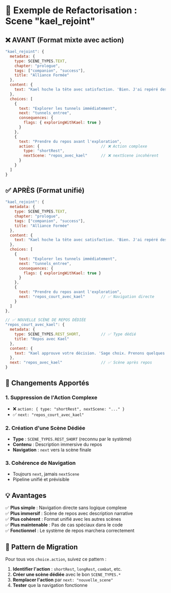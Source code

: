 # 🔄 Exemple de Refactorisation : Scene "kael_rejoint"

## ❌ **AVANT** (Format mixte avec action)

```javascript
"kael_rejoint": {
  metadata: {
    type: SCENE_TYPES.TEXT,
    chapter: "prologue",
    tags: ["companion", "success"],
    title: "Alliance Formée"
  },
  content: {
    text: "Kael hoche la tête avec satisfaction. 'Bien. J'ai repéré des tunnels sous le village qui mènent vers les anciennes fondations. C'est probablement là que se trouvent les réponses que tu cherches. Mais d'abord, nous devons nous préparer.'"
  },
  choices: [
    {
      text: "Explorer les tunnels immédiatement",
      next: "tunnels_entree",
      consequences: {
        flags: { exploringWithKael: true }
      }
    },
    {
      text: "Prendre du repos avant l'exploration",
      action: {                           // ❌ Action complexe
        type: "shortRest",
        nextScene: "repos_avec_kael"      // ❌ nextScene incohérent
      }
    }
  ]
}
```

## ✅ **APRÈS** (Format unifié)

```javascript
"kael_rejoint": {
  metadata: {
    type: SCENE_TYPES.TEXT,
    chapter: "prologue",
    tags: ["companion", "success"],
    title: "Alliance Formée"
  },
  content: {
    text: "Kael hoche la tête avec satisfaction. 'Bien. J'ai repéré des tunnels sous le village qui mènent vers les anciennes fondations. C'est probablement là que se trouvent les réponses que tu cherches. Mais d'abord, nous devons nous préparer.'"
  },
  choices: [
    {
      text: "Explorer les tunnels immédiatement",
      next: "tunnels_entree",
      consequences: {
        flags: { exploringWithKael: true }
      }
    },
    {
      text: "Prendre du repos avant l'exploration",
      next: "repos_court_avec_kael"       // ✅ Navigation directe
    }
  ]
},

// ✅ NOUVELLE SCÈNE DE REPOS DÉDIÉE
"repos_court_avec_kael": {
  metadata: {
    type: SCENE_TYPES.REST_SHORT,         // ✅ Type dédié
    title: "Repos avec Kael"
  },
  content: {
    text: "Kael approuve votre décision. 'Sage choix. Prenons quelques minutes pour nous reposer et planifier notre approche.' Vous vous installez confortablement pendant que Kael partage ses connaissances sur les tunnels."
  },
  next: "repos_avec_kael"                 // ✅ Scène après repos
}
```

## 🎯 **Changements Apportés**

### 1. **Suppression de l'Action Complexe**
- ❌ `action: { type: "shortRest", nextScene: "..." }`
- ✅ `next: "repos_court_avec_kael"`

### 2. **Création d'une Scène Dédiée**
- **Type** : `SCENE_TYPES.REST_SHORT` (reconnu par le système)
- **Contenu** : Description immersive du repos
- **Navigation** : `next` vers la scène finale

### 3. **Cohérence de Navigation**
- Toujours `next`, jamais `nextScene`
- Pipeline unifié et prévisible

## 💡 **Avantages**

✅ **Plus simple** : Navigation directe sans logique complexe  
✅ **Plus immersif** : Scène de repos avec description narrative  
✅ **Plus cohérent** : Format unifié avec les autres scènes  
✅ **Plus maintenable** : Pas de cas spéciaux dans le code  
✅ **Fonctionnel** : Le système de repos marchera correctement  

## 🔄 **Pattern de Migration**

Pour tous vos `choice.action`, suivez ce pattern :

1. **Identifier l'action** : `shortRest`, `longRest`, `combat`, etc.
2. **Créer une scène dédiée** avec le bon `SCENE_TYPES.*`
3. **Remplacer l'action** par `next: "nouvelle_scene"`
4. **Tester** que la navigation fonctionne